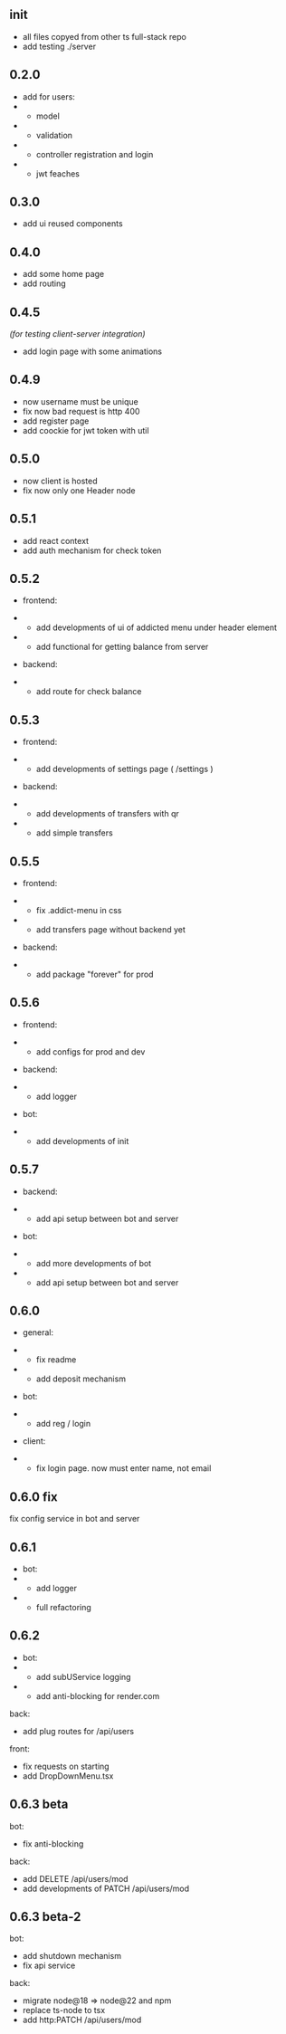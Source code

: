 ## init

- all files copyed from other ts full-stack repo
- add testing ./server

## 0.2.0

- add for users:
- - model
- - validation
- - controller registration and login
- - jwt feaches

## 0.3.0

- add ui reused components

## 0.4.0

- add some home page
- add routing

## 0.4.5

_(for testing client-server integration)_

- add login page with some animations

## 0.4.9

- now username must be unique
- fix now bad request is http 400
- add register page
- add coockie for jwt token with util

## 0.5.0

- now client is hosted
- fix now only one Header node

## 0.5.1

- add react context
- add auth mechanism for check token

## 0.5.2

- frontend:
- - add developments of ui of addicted menu under header element
- - add functional for getting balance from server

- backend:
- - add route for check balance

## 0.5.3

- frontend:

- - add developments of settings page ( /settings )

- backend:

- - add developments of transfers with qr
- - add simple transfers

## 0.5.5

- frontend:
- - fix .addict-menu in css
- - add transfers page without backend yet

- backend:
- - add package "forever" for prod

## 0.5.6

- frontend:
- - add configs for prod and dev

- backend:
- - add logger

- bot:
- - add developments of init

## 0.5.7

- backend:
- - add api setup between bot and server

- bot:
- - add more developments of bot
- - add api setup between bot and server

## 0.6.0

- general:
- - fix readme
- - add deposit mechanism

- bot:
- - add reg / login

- client:
- - fix login page. now must enter name, not email

## 0.6.0 fix

fix config service in bot and server

## 0.6.1

- bot:
- - add logger
- - full refactoring

## 0.6.2

- bot:
- - add subUService logging
- - add anti-blocking for render.com

back:

- add plug routes for /api/users

front:

- fix requests on starting
- add DropDownMenu.tsx

## 0.6.3 beta

bot:

- fix anti-blocking

back:

- add DELETE /api/users/mod
- add developments of PATCH /api/users/mod

## 0.6.3 beta-2

bot:

- add shutdown mechanism
- fix api service

back:

- migrate node@18 => node@22 and npm
- replace ts-node to tsx
- add http:PATCH /api/users/mod
